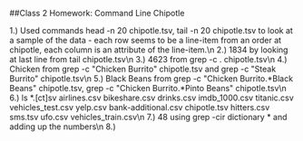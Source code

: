 ##Class 2 Homework: Command Line Chipotle

1.) Used commands head -n 20 chipotle.tsv, tail -n 20 chipotle.tsv to look at a sample of the data - each row seems to be a line-item from an order at chipotle,
      each column is an attribute of the line-item.\n
2.) 1834 by looking at last line from tail chipotle.tsv\n
3.) 4623 from grep -c . chipotle.tsv\n
4.) Chicken from grep -c "Chicken Burrito" chipotle.tsv and grep -c "Steak Burrito" chipotle.tsv\n
5.) Black Beans from grep -c "Chicken Burrito.\*Black Beans" chipotle.tsv, grep -c "Chicken Burrito.\*Pinto Beans" chipotle.tsv\n
6.) ls *.[ct]sv
airlines.csv         bikeshare.csv  drinks.csv   imdb_1000.csv  titanic.csv  vehicles_test.csv   yelp.csv
bank-additional.csv  chipotle.tsv   hitters.csv  sms.tsv        ufo.csv      vehicles_train.csv\n
7.) 48 using grep -cir dictionary * and adding up the numbers\n
8.) 